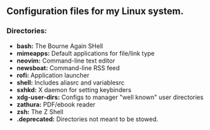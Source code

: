 ## Configuration files for my Linux system.

### Directories:

* **bash:** The Bourne Again SHell
* **mimeapps:** Default applications for file/link type
* **neovim:** Command-line text editor
* **newsboat:** Command-line RSS feed
* **rofi:** Application launcher
* **shell:** Includes aliasrc and variablesrc
* **sxhkd:** X daemon for setting keybinders
* **xdg-user-dirs:** Configs to manager "well known" user directories
* **zathura:** PDF/ebook reader
* **zsh:** The Z Shell
* **.deprecated:** Directories not meant to be stowed.
